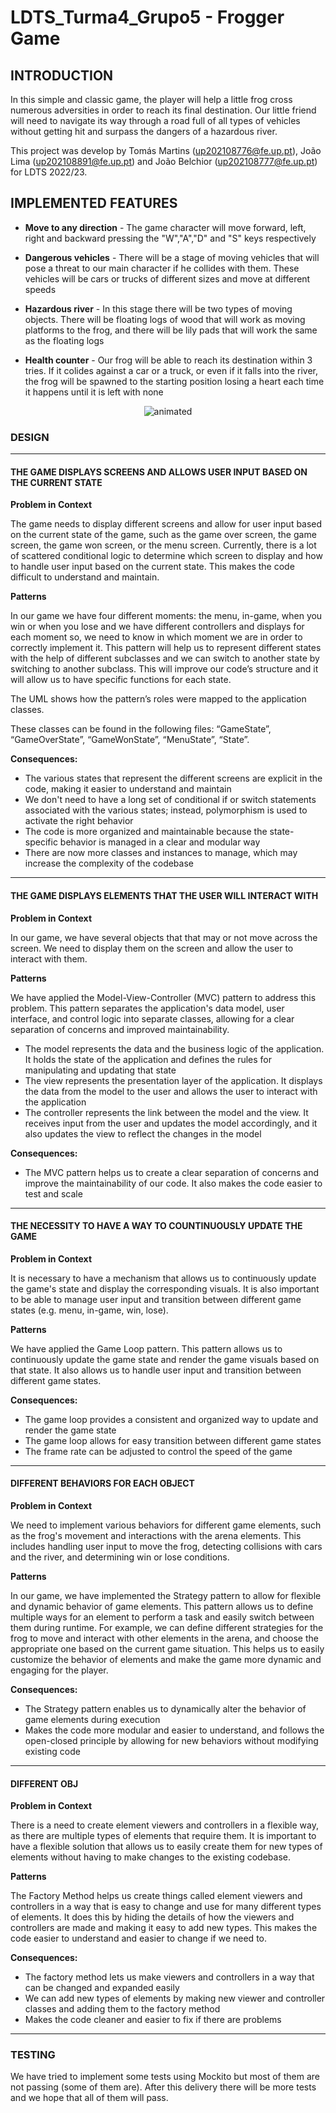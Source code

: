 # LDTS_Turma4_Grupo5 - Frogger Game

## INTRODUCTION

In this simple and classic game, the player will help a little frog cross numerous adversities in order to reach its final destination. Our little friend will need to navigate its way through a road full of all types of vehicles without getting hit and surpass the dangers of a hazardous river.

This project was develop by Tomás Martins (up202108776@fe.up.pt), João Lima (up202108891@fe.up.pt) and João Belchior (up202108777@fe.up.pt) for LDTS 2022/23.

## IMPLEMENTED FEATURES

- **Move to any direction** - The game character will move forward, left, right and backward pressing the "W","A","D" and "S" keys respectively

- **Dangerous vehicles** - There will be a stage of moving vehicles that will pose a threat to our main character if he collides with them. These vehicles will be cars or trucks of different sizes and move at different speeds

- **Hazardous river** - In this stage there will be two types of moving objects. There will be floating logs of wood that will work as moving platforms to the frog, and there will be lily pads that will work the same as the floating logs

- **Health counter** - Our frog will be able to reach its destination within 3 tries. If it colides against a car or a truck, or even if it falls into the river, the frog will be spawned to the starting position losing a heart each time it happens until it is left with none


<p align="center">
  <img src=https://github.com/FEUP-LDTS-2022/project-l04gr05/blob/Lima/src/main/resources/FroggerGif.gif alt="animated" />
</p>


### DESIGN
-------------------------------------------------------------------------------------------
#### THE GAME DISPLAYS SCREENS AND ALLOWS USER INPUT BASED ON THE CURRENT STATE

**Problem in Context**

The game needs to display different screens and allow for user input based on the current state of the game, such as the game over screen, the game screen, the game won screen, or the menu screen. Currently, there is a lot of scattered conditional logic to determine which screen to display and how to handle user input based on the current state. This makes the code difficult to understand and maintain.

**Patterns**

In our game we have four different moments: the menu, in-game, when you win or when you lose and we have different controllers and displays for each moment so, we need to know in which moment we are in order to correctly implement it. This pattern will help us to represent different states with the help of different subclasses and we can switch to another state by switching to another subclass. This will improve our code’s structure and it will allow us to have specific functions for each state.

The UML shows how the pattern’s roles were mapped to the application classes.

These classes can be found in the following files: “GameState”, “GameOverState”, “GameWonState”, “MenuState”, “State”.

**Consequences:**
- The various states that represent the different screens are explicit in the code, making it easier to understand and maintain
- We don't need to have a long set of conditional if or switch statements associated with the various states; instead, polymorphism is used to activate the right behavior
- The code is more organized and maintainable because the state-specific behavior is managed in a clear and modular way
- There are now more classes and instances to manage, which may increase the complexity of the codebase
-------------------------------------------------------------------------------------------

#### THE GAME DISPLAYS ELEMENTS THAT THE USER WILL INTERACT WITH

**Problem in Context**

In our game, we have several objects that that may or not move across the screen. We need to display them on the screen and allow the user to interact with them.

**Patterns**

We have applied the Model-View-Controller (MVC) pattern to address this problem. This pattern separates the application's data model, user interface, and control logic into separate classes, allowing for a clear separation of concerns and improved maintainability.

- The model represents the data and the business logic of the application. It holds the state of the application and defines the rules for manipulating and updating that state
- The view represents the presentation layer of the application. It displays the data from the model to the user and allows the user to interact with the application
- The controller represents the link between the model and the view. It receives input from the user and updates the model accordingly, and it also updates the view to reflect the changes in the model

**Consequences:**
- The MVC pattern helps us to create a clear separation of concerns and improve the maintainability of our code. It also makes the code easier to test and scale
-------------------------------------------------------------------------------------------
#### THE NECESSITY TO HAVE A WAY TO COUNTINUOUSLY UPDATE THE GAME

**Problem in Context**

It is necessary to have a mechanism that allows us to continuously update the game's state and display the corresponding visuals. It is also important to be able to manage user input and transition between different game states (e.g. menu, in-game, win, lose).

**Patterns**

We have applied the Game Loop pattern. This pattern allows us to continuously update the game state and render the game visuals based on that state. It also allows us to handle user input and transition between different game states.

**Consequences:**
- The game loop provides a consistent and organized way to update and render the game state
- The game loop allows for easy transition between different game states
- The frame rate can be adjusted to control the speed of the game
-------------------------------------------------------------------------------------------
#### DIFFERENT BEHAVIORS FOR EACH OBJECT

**Problem in Context**

We need to implement various behaviors for different game elements, such as the frog's movement and interactions with the arena elements. This includes handling user input to move the frog, detecting collisions with cars and the river, and determining win or lose conditions.

**Patterns**

In our game, we have implemented the Strategy pattern to allow for flexible and dynamic behavior of game elements. This pattern allows us to define multiple ways for an element to perform a task and easily switch between them during runtime. For example, we can define different strategies for the frog to move and interact with other elements in the arena, and choose the appropriate one based on the current game situation. This helps us to easily customize the behavior of elements and make the game more dynamic and engaging for the player.

**Consequences:**

- The Strategy pattern enables us to dynamically alter the behavior of game elements during execution
- Makes the code more modular and easier to understand, and follows the open-closed principle by allowing for new behaviors without modifying existing code
-------------------------------------------------------------------------------------------
#### DIFFERENT OBJ

**Problem in Context**

There is a need to create element viewers and controllers in a flexible way, as there are multiple types of elements that require them. It is important to have a flexible solution that allows us to easily create them for new types of elements without having to make changes to the existing codebase.

**Patterns**

The Factory Method helps us create things called element viewers and controllers in a way that is easy to change and use for many different types of elements. It does this by hiding the details of how the viewers and controllers are made and making it easy to add new types. This makes the code easier to understand and easier to change if we need to.

**Consequences:**

- The factory method lets us make viewers and controllers in a way that can be changed and expanded easily
- We can add new types of elements by making new viewer and controller classes and adding them to the factory method
- Makes the code cleaner and easier to fix if there are problems
-------------------------------------------------------------------------------------------


### TESTING

We have tried to implement some tests using Mockito but most of them are not passing (some of them are). After this delivery there will be more tests and we hope that all of them will pass.
